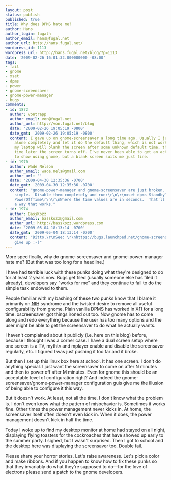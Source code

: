 ```yaml
---
layout: post
status: publish
published: true
title: Why does DPMS hate me?
author: Hans
author_login: fugalh
author_email: hans@fugal.net
author_url: http://hans.fugal.net/
wordpress_id: 1113
wordpress_url: http://hans.fugal.net/blog/?p=1113
date: '2009-02-26 16:01:32.000000000 -08:00'
tags:
- fail
- gnome
- xset
- dpms
- power
- gnome-screensaver
- gnome-power-manager
- bugs
comments:
- id: 1872
  author: vontrapp
  author_email: von@fugal.net
  author_url: http://von.fugal.net/blog
  date: '2009-02-26 19:05:19 -0800'
  date_gmt: '2009-02-26 19:05:19 -0800'
  content: I gave up on gnome-screensaver a long time ago. Usually I just leave it
    alone completely and let it do the default thing, which is not working. So currently
    my laptop will blank the screen after some unknown default time, then some other
    time later the screen turns off. I've never been able to get an actual screensaver
    to show using gnome, but a blank screen suits me just fine.
- id: 1970
  author: Wade Nelson
  author_email: wade.nels@gmail.com
  author_url: ''
  date: '2009-04-30 12:35:36 -0700'
  date_gmt: '2009-04-30 12:35:36 -0700'
  content: "gnome-power-manager and gnome-screensaver are just broken.  It's that
    simple.  Disable them completely and run:\r\n\r\nxset dpms StandbyTime SuspendTime
    PowerOffTime\r\n\r\nWhere the time values are in seconds.  That'll set DPMS in
    a way that works."
- id: 1974
  author: BassKozz
  author_email: basskozz@gmail.com
  author_url: http://basskozz.wordpress.com
  date: '2009-05-04 18:13:14 -0700'
  date_gmt: '2009-05-04 18:13:14 -0700'
  content: "Ditto,\r\nSee: \r\nhttps://bugs.launchpad.net/gnome-screensaver/+bug/275308\r\nhttp://bugzilla.gnome.org/show_bug.cgi?id=554247\r\nhttp://www.linuxquestions.org/questions/ubuntu-63/dual-monitors-wont-sleep-in-twinview-mode-723553/#post3529613\r\nhttp://ubuntuforums.org/showthread.php?t=930349\r\nhttp://basskozz.wordpress.com/2008/09/29/ubuntu-has-problems-with-power-saving-muti-display/\r\n\r\nI
    give up :-("
---
```

More specifically, why do gnome-screensaver and gnome-power-manager hate me? (But that was too long for a headline.)

I have had terrible luck with these punks doing what they're designed to do for at least 2 years now. Bugs get filed (usually someone else has filed it already), developers say "works for me" and they continue to fail to do the simple task endowed to them.

People familiar with my bashing of these two punks know that I blame it primarily on <acronym title="not-invented-here">NIH</acronym> syndrome and the twisted desire to remove all useful configurability from gnome. Plain vanilla DPMS has worked in X11 for a long time. xscreensaver got things ironed out too. Now gnome has to come along and redo everything because the user has too many options and the user might be able to get the screensaver to do what he actually wants.

I haven't complained about it publicly (i.e. here on this blog) before, because I thought I was a corner case. I have a dual screen setup where one screen is a TV, mythtv and mplayer enable and disable the screensaver regularly, etc. I figured I was just pushing it too far and it broke.

But then I set up this linux box here at school. It has one screen. I don't do anything special. I just want the screensaver to come on after N minutes and then to power off after M minutes. Even for gnome this should be an acceptable level of configuration right? And indeed the gnome-screensaver/gnome-power-manager configuration guis give me the illusion of being able to configure it this way.

But it doesn't work. At least, not all the time. I don't know what the problem is. I don't even know what the pattern of misbehavior is. Sometimes it works fine. Other times the power management never kicks in. At home, the screensaver itself often doesn't even kick in. When it does, the power management doesn't kick in half the time.

Today I woke up to find my desktop monitor at home had stayed on all night, displaying flying toasters for the cockroaches that have showed up early to the summer party. I sighed, but I wasn't surprised. Then I got to school and the desktop here was displaying the screensaver too. Double fail.

Please share your horror stories. Let's raise awareness. Let's pick a color and make ribbons. And if you happen to know how to fix these punks so that they invariably do what they're supposed to do—for the love of electrons please send a patch to the gnome developers.
